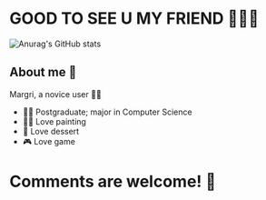 # GOOD TO SEE U MY FRIEND 🎉🎉🎉

![Anurag's GitHub stats](https://github-readme-stats.vercel.app/api?username=MargriLi&show_icons=true&theme=cobalt&bg_color=DEG,1C1C1C,8B2252,CD3278,EE3A8C,8B2252,1C1C1C&text_color=FFB5C5)

## About me 💅

Margri, a novice user 🙇‍♀️

- 👩‍🌾 Postgraduate; major in Computer Science 
- 👩‍🎨 Love painting
- 🍰 Love dessert
- 🎮 Love game
# Comments are welcome! 💬

<!--
**MargriLi/MargriLi** is a ✨ _special_ ✨ repository because its `README.md` (this file) appears on your GitHub profile.

Here are some ideas to get you started:

- 🔭 I’m currently working on ...
- 🌱 I’m currently learning ...
- 👯 I’m looking to collaborate on ...
- 🤔 I’m looking for help with ...
- 💬 Ask me about ...
- 📫 How to reach me: ...
- 😄 Pronouns: ...
- ⚡ Fun fact: ...
-->
